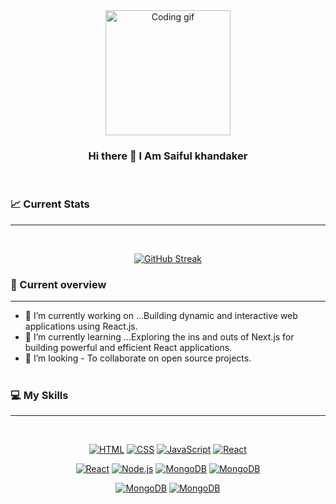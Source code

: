 <div align="center">
  <img src="https://i.ibb.co/QCgFnbQ/68747470733a2f2f6d656469612e67697068792e636f6d2f6d656469612f4d3967624264396e6244724f5475314d71782f67.gif" alt="Coding gif" title="Coding gif" width="200">
</div>
<div align="center">

### Hi there 👋 I Am Saiful khandaker
</div> <br>

### 📈 Current Stats
*****
<br>

<div align="center">

  [![GitHub Streak](https://github-readme-streak-stats.herokuapp.com?user=Saifulkhandaker&theme=whatsapp-dark2)](https://git.io/streak-stats)
</div>

### 👀 Current overview
*****
- 🔭 I’m currently working on ...Building dynamic and interactive web applications using React.js.
- 🌱 I’m currently learning ...Exploring the ins and outs of Next.js for building powerful and efficient React applications.
- 👯 I’m looking - To collaborate on open source projects. <br> <br>

### 💻 My Skills
****
<div align="center"> <br>

[![HTML](https://skillicons.dev/icons?i=html)](https://skillicons.dev)
[![CSS](https://skillicons.dev/icons?i=css)](https://skillicons.dev)
[![JavaScript](https://skillicons.dev/icons?i=js)](https://skillicons.dev)
[![React](https://skillicons.dev/icons?i=react)](https://skillicons.dev)
<br>

[![React](https://skillicons.dev/icons?i=expressjs)](https://skillicons.dev)
[![Node.js](https://skillicons.dev/icons?i=mongodb)](https://skillicons.dev)
[![MongoDB](https://skillicons.dev/icons?i=firebase)](https://skillicons.dev)
[![MongoDB](https://skillicons.dev/icons?i=figma)](https://skillicons.dev)
<br>

[![MongoDB](https://skillicons.dev/icons?i=tailwind)](https://skillicons.dev)
[![MongoDB](https://skillicons.dev/icons?i=bootstrap)](https://skillicons.dev)

</div>
